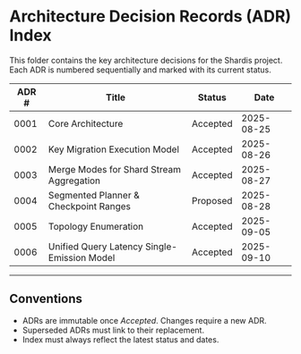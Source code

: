 # Architecture Decision Records (ADR) Index

This folder contains the key architecture decisions for the Shardis project.
Each ADR is numbered sequentially and marked with its current status.

| ADR # | Title                                | Status   | Date       |
|-------|--------------------------------------|----------|------------|
| 0001  | Core Architecture                    | Accepted | 2025-08-25 |
| 0002  | Key Migration Execution Model        | Accepted | 2025-08-26 |
| 0003  | Merge Modes for Shard Stream Aggregation | Accepted | 2025-08-27 |
| 0004  | Segmented Planner & Checkpoint Ranges | Proposed | 2025-08-28 |
| 0005  | Topology Enumeration | Accepted | 2025-09-05 |
| 0006  | Unified Query Latency Single-Emission Model | Accepted | 2025-09-10 |

---

## Conventions

- ADRs are immutable once *Accepted*. Changes require a new ADR.
- Superseded ADRs must link to their replacement.
- Index must always reflect the latest status and dates.
